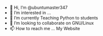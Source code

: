 - 👋 Hi, I’m @ubuntumaster347
- 👀 I’m interested in ...
- 🌱 I’m currently Teaching Python to students
- 💞️ I’m looking to collaborate on GNU/Linux
- 📫 How to reach me ... My Website

<!---
ubuntumaster347/ubuntumaster347 is a ✨ special ✨ repository because its `README.md` (this file) appears on your GitHub profile.
You can click the Preview link to take a look at your changes.
--->
